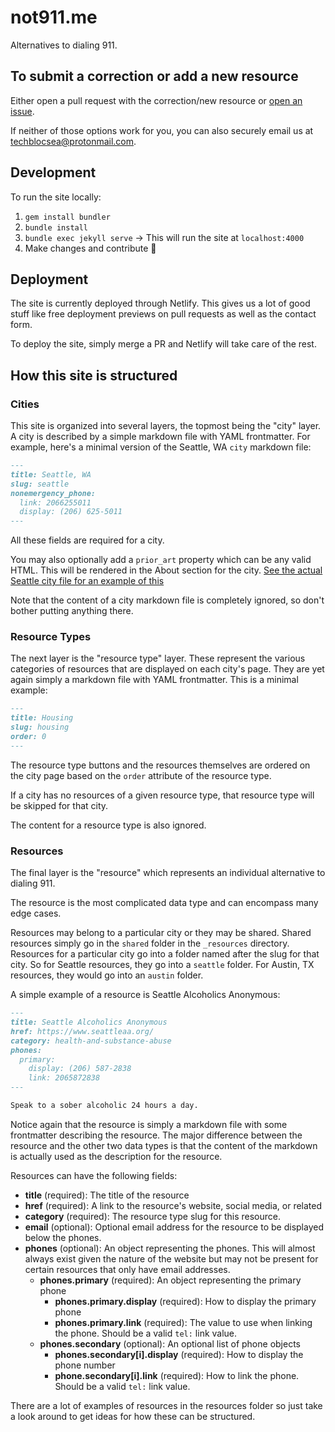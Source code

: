 # not911.me

Alternatives to dialing 911.

## To submit a correction or add a new resource

Either open a pull request with the correction/new resource or [open an issue](https://github.com/Automattic/wp-calypso/issues/new/choose).

If neither of those options work for you, you can also securely email us at <techblocsea@protonmail.com>.

## Development

To run the site locally:

1. `gem install bundler`
1. `bundle install`
1. `bundle exec jekyll serve` -> This will run the site at `localhost:4000`
1. Make changes and contribute 🙌

## Deployment

The site is currently deployed through Netlify. This gives us a lot of good stuff like free deployment previews on pull requests as well as the contact form.

To deploy the site, simply merge a PR and Netlify will take care of the rest.

## How this site is structured

### Cities

This site is organized into several layers, the topmost being the "city" layer. A city is described by a simple markdown file with YAML frontmatter. For example, here's a minimal version of the Seattle, WA `city` markdown file:

```markdown
---
title: Seattle, WA
slug: seattle
nonemergency_phone:
  link: 2066255011
  display: (206) 625-5011
---
```

All these fields are required for a city.

You may also optionally add a `prior_art` property which can be any valid HTML. This will be rendered in the About section for the city. [See the actual Seattle city file for an example of this](https://raw.githubusercontent.com/SeattleDSA/not911.me/HEAD/_cities/seattle.md)

Note that the content of a city markdown file is completely ignored, so don't bother putting anything there.

### Resource Types

The next layer is the "resource type" layer. These represent the various categories of resources that are displayed on each city's page. They are yet again simply a markdown file with YAML frontmatter. This is a minimal example:

```markdown
---
title: Housing
slug: housing
order: 0
---
```

The resource type buttons and the resources themselves are ordered on the city page based on the `order` attribute of the resource type.

If a city has no resources of a given resource type, that resource type will be skipped for that city.

The content for a resource type is also ignored.

### Resources

The final layer is the "resource" which represents an individual alternative to dialing 911.

The resource is the most complicated data type and can encompass many edge cases.

Resources may belong to a particular city or they may be shared. Shared resources simply go in the `shared` folder in the `_resources` directory. Resources for a particular city go into a folder named after the slug for that city. So for Seattle resources, they go into a `seattle` folder. For Austin, TX resources, they would go into an `austin` folder.

A simple example of a resource is Seattle Alcoholics Anonymous:

```markdown
---
title: Seattle Alcoholics Anonymous
href: https://www.seattleaa.org/
category: health-and-substance-abuse
phones:
  primary:
    display: (206) 587-2838
    link: 2065872838
---

Speak to a sober alcoholic 24 hours a day.
```

Notice again that the resource is simply a markdown file with some frontmatter describing the resource. The major difference between the resource and the other two data types is that the content of the markdown is actually used as the description for the resource.

Resources can have the following fields:

- **title** (required): The title of the resource
- **href** (required): A link to the resource's website, social media, or related
- **category** (required): The resource type slug for this resource.
- **email** (optional): Optional email address for the resource to be displayed below the phones.
- **phones** (optional): An object representing the phones. This will almost always exist given the nature of the website but may not be present for certain resources that only have email addresses.
    - **phones.primary** (required): An object representing the primary phone
        - **phones.primary.display** (required): How to display the primary phone
        - **phones.primary.link** (required): The value to use when linking the phone. Should be a valid `tel:` link value.
    - **phones.secondary** (optional): An optional list of phone objects
        - **phones.secondary[i].display** (required): How to display the phone number
        - **phone.secondary[i].link** (required): How to link the phone. Should be a valid `tel:` link value.

There are a lot of examples of resources in the resources folder so just take a look around to get ideas for how these can be structured.
